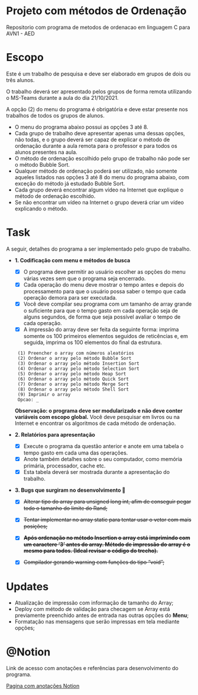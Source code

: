 # Projeto com métodos de Ordenação
Repositorio  com programa de metodos de ordenacao  em linguagem C para AVN1 - AED


# Escopo
Este é um trabalho de pesquisa e deve ser elaborado em grupos de dois ou três alunos.

O trabalho deverá ser apresentado pelos grupos de forma remota utilizando o MS-Teams durante a aula
do dia 21/10/2021.

A opção (2) do menu do programa é obrigatória e deve estar presente nos trabalhos de todos os
grupos de alunos.

- O menu do programa abaixo possui as opções 3 até 8.
- Cada grupo de trabalho deve apresentar apenas uma dessas opções, não todas, e o grupo deverá ser capaz de explicar o método de ordenação durante a aula remota para o professor e para todos os alunos presentes na aula.
- O método de ordenação escolhido pelo grupo de trabalho não pode ser o método Bubble Sort.
- Qualquer método de ordenação poderá ser utilizado, não somente aqueles listados nas opções 3 até 8 do menu do programa abaixo, com exceção do método já estudado Bubble Sort.
- Cada grupo deverá encontrar algum vídeo na Internet que explique o método de ordenação escolhido.
- Se não encontrar um vídeo na Internet o grupo deverá criar um vídeo explicando o método.


# Task
A seguir, detalhes do programa a ser implementado pelo grupo de trabalho.

- **1. Codificação com menu e métodos de busca**
    - [x]  O programa deve permitir ao usuário escolher as opções do menu várias vezes sem que o programa seja encerrado.
    - [x]  Cada operação do menu deve mostrar o tempo antes e depois do processamento para que o usuário possa saber o tempo que cada operação demora para ser executada.
    - [x]  Você deve compilar seu programa com um tamanho de array grande o suficiente para que o tempo gasto em cada operação seja de alguns segundos, de forma que seja possível avaliar o tempo de cada operação.
    - [x]  A impressão do array deve ser feita da seguinte forma: imprima somente os 100 primeiros elementos seguidos de reticências e, em seguida, imprima os 100 elementos do final da estrutura.
    
    ```
     (1) Preencher o array com números aleatórios
     (2) Ordenar o array pelo método Bubble Sort
     (3) Ordenar o array pelo método Insertion Sort
     (4) Ordenar o array pelo método Selection Sort
     (5) Ordenar o array pelo método Heap Sort
     (6) Ordenar o array pelo método Quick Sort
     (7) Ordenar o array pelo método Merge Sort
     (8) Ordenar o array pelo método Shell Sort
     (9) Imprimir o array
     Opcao: _
    ```
    
    **Observação: o programa deve ser modularizado e não deve conter variáveis com escopo global.** Você deve pesquisar em livros ou na Internet e encontrar os algoritmos de cada método de ordenação.
    
- **2. Relatórios para apresentação**
    - [x]  Execute o programa da questão anterior e anote em uma tabela o tempo gasto em cada uma das operações.
    - [x]  Anote também detalhes sobre o seu computador, como memória primária, processador, cache etc.
    - [x]  Esta tabela deverá ser mostrada durante a apresentação do trabalho.
- **3. Bugs que surgiram no desenvolvimento 🦟**
    - [x]  ~~Alterar tipo do array para unsigned long int, afim de conseguir pegar todo o tamanho do limite do Rand;~~
    - [x]  ~~Tentar implementar no array static para tentar usar o vetor com mais posições;~~
    - [x]  **~~Após ordenação no método Insertion o array está imprimindo com um caractere ‘3’ antes do array. Método de impressão do array é o mesmo para todos. (Ideal revisar o código do trecho).~~**
    - [x]  ~~Compilador gerando warning com funções do tipo “void”;~~


# Updates
 - Atualização de impressão com informação de tamanho do Array;
 - Deploy com método de validação para checagem se Array está previamente preenchido antes de entrada nas outras opções do **Menu**;
 - Formatação nas mensagens que serão impressas em tela mediante opções;


# @Notion
Link de acesso com anotações e referências para desenvolvimento do programa.

[Pagina com anotações Notion](https://www.notion.so/Algoritmo-de-Ordena-o-6579e183124e4f23a94872a81ec69b48)
